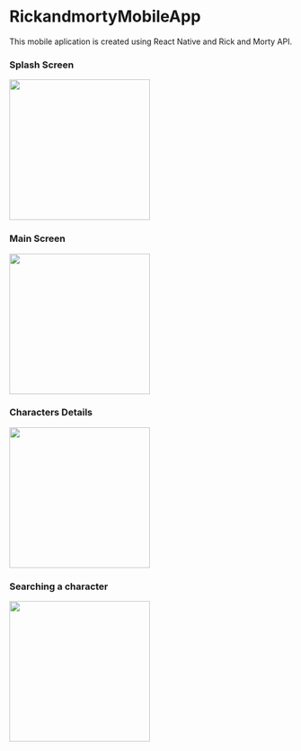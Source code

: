 # RickandmortyMobileApp
This mobile aplication is created using React Native and Rick and Morty API.
<div>
<h3>Splash Screen</h3>
  <img src="https://user-images.githubusercontent.com/45159149/159105863-9e41ae0a-f93b-496a-bf13-a6a90b65a337.jpeg" weight="250" height="250">
<h3>Main Screen</h3>
  <img src="https://user-images.githubusercontent.com/45159149/159105861-997fa807-33c1-4325-b551-7522e2d8f21d.jpeg" weight="250" height="250">
<h3>Characters Details</h3>
  <img src="https://user-images.githubusercontent.com/45159149/159105857-5b78cd33-65a4-44d0-aa30-a6a99b9ca899.jpeg" weight="250" height="250">
  <h3>Searching a character</h3>
  <img src="https://user-images.githubusercontent.com/45159149/159105855-2e016249-d40c-4e7d-b88d-e42b553e7c15.jpeg" weight="250" height="250">
</div>

